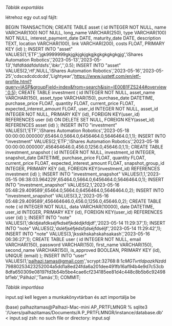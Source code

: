 *Táblák exportálás*

létrehoz egy out.sql fájlt:

BEGIN TRANSACTION;
CREATE TABLE asset (
	id INTEGER NOT NULL, 
	name VARCHAR(100) NOT NULL, 
	long_name VARCHAR(250), 
	type VARCHAR(100) NOT NULL, 
	interest_payment_date DATE, 
	maturity_date DATE, 
	description TEXT, 
	location VARCHAR(100), 
	link VARCHAR(200), 
	costs FLOAT, 
	PRIMARY KEY (id)
);
INSERT INTO "asset" VALUES(1,'ETF','jgk9999999gkjgjkjgkjgkgjkgkgkgkgkgjg','iShares Automation Robotics','2023-05-13','2023-05-13','fdfdfdddfdsfdsfs','ibkr','',0.5);
INSERT INTO "asset" VALUES(2,'rtf',NULL,'iShares Automation Robotics','2023-05-16','2023-05-25','cdscsdcdcdcdd','Lightyear','https://www.justetf.com/en/etf-profile.html?query=IASP&groupField=index&from=search&isin=IE00B1FZS244#overview',0.5);
CREATE TABLE investment (
	id INTEGER NOT NULL, 
	asset_name VARCHAR(150), 
	asset_type VARCHAR(150), 
	purchase_date DATETIME, 
	purchase_price FLOAT, 
	quantity FLOAT, 
	current_price FLOAT, 
	expected_interest_amount FLOAT, 
	user_id INTEGER NOT NULL, 
	asset_id INTEGER NOT NULL, 
	PRIMARY KEY (id), 
	FOREIGN KEY(user_id) REFERENCES user (id) ON DELETE SET NULL, 
	FOREIGN KEY(asset_id) REFERENCES asset (id)
);
INSERT INTO "investment" VALUES(1,'ETF','iShares Automation Robotics','2023-05-18 00:00:00.000000',65464.0,5664.0,6456464.0,5646464.0,1,1);
INSERT INTO "investment" VALUES(2,'ETF','iShares Automation Robotics','2023-05-18 00:00:00.000000',456464646.0,456.0,1256.0,45646.0,1,1);
CREATE TABLE investment_snapshot (
	id INTEGER NOT NULL, 
	investment_id INTEGER, 
	snapshot_date DATETIME, 
	purchase_price FLOAT, 
	quantity FLOAT, 
	current_price FLOAT, 
	expected_interest_amount FLOAT, 
	snapshot_group_id INTEGER, 
	PRIMARY KEY (id), 
	FOREIGN KEY(investment_id) REFERENCES investment (id)
);
INSERT INTO "investment_snapshot" VALUES(1,1,'2023-05-15 06:38:03.964229',65464.0,5664.0,6456464.0,5646464.0,1);
INSERT INTO "investment_snapshot" VALUES(2,1,'2023-05-16 05:48:29.409589',65464.0,5664.0,6456464.0,5646464.0,2);
INSERT INTO "investment_snapshot" VALUES(3,2,'2023-05-16 05:48:29.409589',456464646.0,456.0,1256.0,45646.0,2);
CREATE TABLE note (
	id INTEGER NOT NULL, 
	data VARCHAR(10000), 
	date DATETIME, 
	user_id INTEGER, 
	PRIMARY KEY (id), 
	FOREIGN KEY(user_id) REFERENCES user (id)
);
INSERT INTO "note" VALUES(1,'dkldjéafdkséjfkdséfjkdédjkfdjdf','2023-05-14 11:29:37',1);
INSERT INTO "note" VALUES(2,'dsléfjséfjédsfjdséjfdséljf','2023-05-14 11:29:42',1);
INSERT INTO "note" VALUES(3,'jksskhskahskahsakash','2023-05-16 06:36:27',1);
CREATE TABLE user (
	id INTEGER NOT NULL, 
	email VARCHAR(150), 
	password VARCHAR(150), 
	first_name VARCHAR(150), 
	second_name VARCHAR(150), 
	is_approved BOOLEAN, 
	PRIMARY KEY (id), 
	UNIQUE (email)
);
INSERT INTO "user" VALUES(1,'palhazi.tamas@gmail.com','scrypt:32768:8:1$cMGTvrtldpazkNzd$d79880253423252004a5dd1a8ed24fda6a201dee491fb16af94b4e9d7c53cb8dfa650309e08197fd3b54b5be4cae6cf234185ee81d4c448c8b5b6c92498bf1eb','Pálházi','Tamás',1);
COMMIT;


*Táblák importlása*

input.sql kell legyen a munkakönyvtárban és azt importálja be

(base) palhazitamas@Palhazi-Mac-mini AP_PRTFLMNGR % sqlite3 '/Users/palhazitamas/Documents/A
P_PRTFLMNGR/instance/database.db' < input.sql
zsh: no such file or directory: input.sql